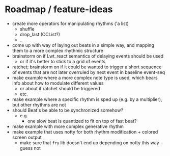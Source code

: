 # Roadmap / feature-ideas 

* create more operators for manipulating rhythms ('a list)
  * shuffle
  * drop_last (CCList?)
  * ..
* come up with way of laying out beats in a simple way, and mapping them to a more complex rhythmic structure
* brainstorm on if Lwt_react semantics of delaying events should be used 
  * or if it's better to stick to a grid of events
* ratchet; brainstorm on if it could be wanted to trigger a short sequence of events that are not later overruled 
  by next event in baseline event-seq
* make example where a more complex note type is used, which bears info about how to modulate different values
  * or about if ratchet should be triggered 
  * etc.
* make example where a specific rhythm is sped up (e.g. by a multiplier), but other rhythms are not
* should Beat's be able to be synchronized somehow?
  * e.g. 
    * one slow beat is quantized to fit on top of fast beat?
* make example with more complex generative rhythm
* make example that uses notty for both rhythm modification + colored screen output
  * make sure that `fry` lib doesn't end up depending on notty this way - guess not
